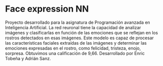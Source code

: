 # Face expression NN
Proyecto desarrollado para la asignatura de Programación avanzada en Inteligencia Artificial.
La red reuronal tiene la capacidad de analizar imágenes y clasificarlas en función de las emociones que se reflejan en los rostros detectados en esas imágenes. Este modelo es capaz de procesar las características faciales extraídas de las imágenes y determinar
las emociones expresadas en el rostro, como felicidad, tristeza, enojo, sorpresa.
Obtuvimos una calificación de 9,66.
Desarrollado por Enric Tobeña y Adrián Sanz.
